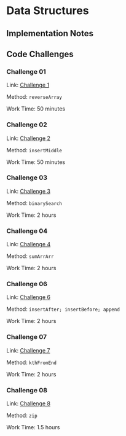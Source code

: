 # Data Structures

## Implementation Notes

## Code Challenges

### Challenge 01

Link: [Challenge 1](challenge-1/README.md)

Method: `reverseArray`

Work Time: 50 minutes

### Challenge 02

Link: [Challenge 2](challenge-2/README.md)

Method: `insertMiddle`

Work Time: 50 minutes

### Challenge 03

Link: [Challenge 3](challenge-3/README.md)

Method: `binarySearch`

Work Time: 2 hours

### Challenge 04

Link: [Challenge 4](challenge-4/README.md)

Method: `sumArrArr`

Work Time: 2 hours

### Challenge 06

Link: [Challenge 6](challenge-6/README.md)

Method: `insertAfter; insertBefore; append`

Work Time: 2 hours

### Challenge 07

Link: [Challenge 7](challenge-7/README.md)

Method: `kthFromEnd`

Work Time: 2 hours

### Challenge 08

Link: [Challenge 8](challenge-8/README.md)

Method: `zip`

Work Time: 1.5 hours

